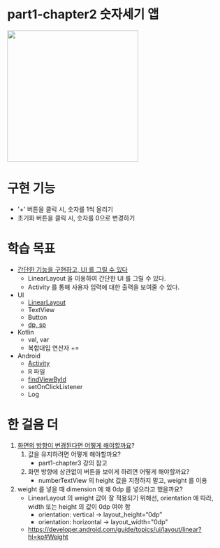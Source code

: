 # part1-chapter2 숫자세기 앱

<img src="https://user-images.githubusercontent.com/24618293/197250592-508f6681-2fb4-40e7-9bdd-e4184bf47778.png" width="300">

# 구현 기능

- '+' 버튼을 클릭 시, 숫자를 1씩 올리기
- 초기화 버튼을 클릭 시, 숫자를 0으로 변경하기

# 학습 목표

- [간단한 기능을 구현하고, UI 를 그릴 수 있다](https://developer.android.com/guide/topics/ui?hl=ko)
    - LinearLayout 을 이용하여 간단한 UI 를 그릴 수 있다.
    - Activity 를 통해 사용자 입력에 대한 출력을 보여줄 수 있다.
- UI
    - [LinearLayout](https://developer.android.com/guide/topics/ui/declaring-layout?hl=ko#layout-params)
    - TextView
    - Button
    - [dp, sp](https://developer.android.com/training/multiscreen/screendensities?hl=ko)
- Kotlin
    - val, var
    - 복합대입 연산자 +=
- Android
    - [Activity](https://developer.android.com/guide/components/activities?hl=ko)
    - R 파일
    - [findViewById](https://developer.android.com/guide/topics/ui/declaring-layout?hl=ko#id)
    - setOnClickListener
    - Log

# 한 걸음 더

1. [화면의 방향이 변경된다면 어떻게 해야할까요](https://developer.android.com/guide/components/activities?hl=ko)?
    1. 값을 유지하려면 어떻게 해야할까요?
        - part1-chapter3 강의 참고
    2. 화면 방향에 상관없이 버튼을 보이게 하려면 어떻게 해야할까요?
        - numberTextView 의 height 값을 지정하지 말고, weight 를 이용
2. weight 를 넣을 때 dimension 에 왜 0dp 를 넣으라고 했을까요?
    - LinearLayout 의 weight 값이 잘 적용되기 위해선, orientation 에 따라, width 또는 height 의 값이 0dp 여야 함
        - orientation: vertical ->  layout_height=“0dp”
        - orientation: horizontal -> layout_width="0dp"
    - https://developer.android.com/guide/topics/ui/layout/linear?hl=ko#Weight
    
